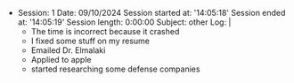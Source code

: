- Session: 1
  Date: 09/10/2024
  Session started at: '14:05:18'
  Session ended at: '14:05:19'
  Session length: 0:00:00
  Subject: other
  Log: |
    - The time is incorrect because it crashed
    - I fixed some stuff on my resume
    - Emailed Dr. Elmalaki
    - Applied to apple
    - started researching some defense companies

